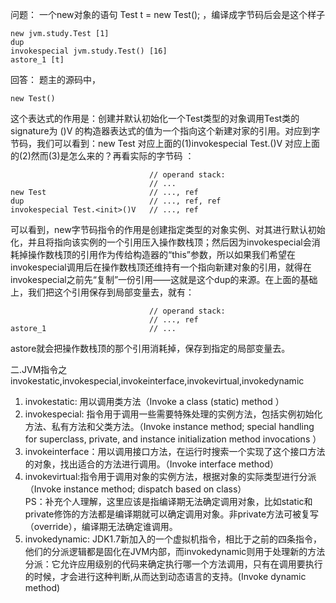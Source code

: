 问题：
一个new对象的语句 Test t = new Test(); ，编译成字节码后会是这个样子

    new jvm.study.Test [1]
    dup
    invokespecial jvm.study.Test() [16]
    astore_1 [t]

回答：
题主的源码中，

    new Test()  

这个表达式的作用是：创建并默认初始化一个Test类型的对象调用Test类的signature为 <init>()V 的构造器表达式的值为一个指向这个新建对家的引用。对应到字节码，我们可以看到：new Test 对应上面的(1)invokespecial Test.<init>()V 对应上面的(2)然而(3)是怎么来的？再看实际的字节码 ：        

                                   // operand stack:
                                   // ...
    new Test                       // ..., ref
    dup                            // ..., ref, ref
    invokespecial Test.<init>()V   // ..., ref

可以看到，new字节码指令的作用是创建指定类型的对象实例、对其进行默认初始化，并且将指向该实例的一个引用压入操作数栈顶；然后因为invokespecial会消耗掉操作数栈顶的引用作为传给构造器的“this”参数，所以如果我们希望在invokespecial调用后在操作数栈顶还维持有一个指向新建对象的引用，就得在invokespecial之前先“复制”一份引用——这就是这个dup的来源。在上面的基础上，我们把这个引用保存到局部变量去，就有：

                                   // operand stack:
                                   // ..., ref
    astore_1                       // ...

astore就会把操作数栈顶的那个引用消耗掉，保存到指定的局部变量去。


二.JVM指令之invokestatic,invokespecial,invokeinterface,invokevirtual,invokedynamic  
1. invokestatic: 用以调用类方法（Invoke a class (static) method ）  
2. invokespecial: 指令用于调用一些需要特殊处理的实例方法，包括实例初始化方法、私有方法和父类方法。（Invoke instance method; special handling for superclass, private, and instance initialization method invocations ）  
3. invokeinterface：用以调用接口方法，在运行时搜索一个实现了这个接口方法的对象，找出适合的方法进行调用。（Invoke interface method）  
4. invokevirtual:指令用于调用对象的实例方法，根据对象的实际类型进行分派（Invoke instance method; dispatch based on class）  
PS：补充个人理解，这里应该是指编译期无法确定调用对象，比如static和private修饰的方法都是编译期就可以确定调用对象。非private方法可被复写（override），编译期无法确定谁调用。
5. invokedynamic: JDK1.7新加入的一个虚拟机指令，相比于之前的四条指令，他们的分派逻辑都是固化在JVM内部，而invokedynamic则用于处理新的方法分派：它允许应用级别的代码来确定执行哪一个方法调用，只有在调用要执行的时候，才会进行这种判断,从而达到动态语言的支持。(Invoke dynamic method)  
